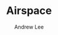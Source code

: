 ---
title: "Airspace"
github: https://github.com/luminousrubyist/airspace-jekyll
demo: https://luminousrubyist.github.io/airspace-jekyll
author: Andrew Lee
ssg:
  - Jekyll
cms:
  - No Cms
---